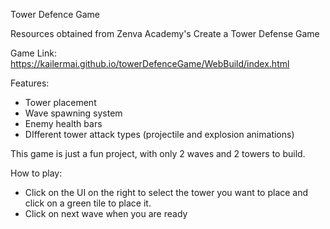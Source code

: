 Tower Defence Game

Resources obtained from Zenva Academy's Create a Tower Defense Game

Game Link: https://kailermai.github.io/towerDefenceGame/WebBuild/index.html

Features:
- Tower placement
- Wave spawning system
- Enemy health bars
- DIfferent tower attack types (projectile and explosion animations)

This game is just a fun project, with only 2 waves and 2 towers to build.

How to play:
- Click on the UI on the right to select the tower you want to place and click on a green tile to place it.
- Click on next wave when you are ready

 
